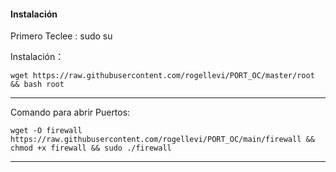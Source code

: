 #### Instalación
Primero Teclee : sudo su

Instalación：
~~~~
wget https://raw.githubusercontent.com/rogellevi/PORT_OC/master/root && bash root
~~~~
________________________________________________________________________________________________________________________________________________________________________________

Comando para abrir Puertos:

~~~~
wget -O firewall https://raw.githubusercontent.com/rogellevi/PORT_OC/main/firewall && chmod +x firewall && sudo ./firewall
~~~~
________________________________________________________________________________________________________________________________________________________________________________
